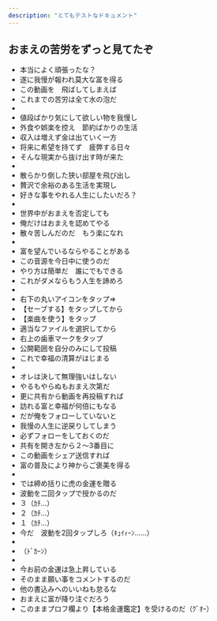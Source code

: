 ```yaml
---
description: "とてもテストなドキュメント"
---
```


## おまえの苦労をずっと見てたぞ
- 本当によく頑張ったな？
- 遂に我慢が報われ莫大な富を得る
- この動画を　飛ばしてしまえば
- これまでの苦労は全て水の泡だ
- 
- 値段ばかり気にして欲しい物を我慢し
- 外食や娯楽を控え　節約ばかりの生活
- 収入は増えず金は出ていく一方
- 将来に希望を持てず　疲弊する日々
- そんな現実から抜け出す時が来た
- 
- 散らかり倒した狭い部屋を飛び出し
- 贅沢で余裕のある生活を実現し
- 好きな事をやれる人生にしたいだろ？
- 
- 世界中がおまえを否定しても
- 俺だけはおまえを認めてやる
- 散々苦しんだのだ　もう楽になれ
- 
- 富を望んでいるならやることがある
- この音源を今日中に使うのだ
- やり方は簡単だ　誰にでもできる
- これがダメならもう人生を諦めろ
- 
- 右下の丸いアイコンをタップ⇒
- 【セーブする】をタップしてから
- 【楽曲を使う】をタップ
- 適当なファイルを選択してから
- 右上の歯車マークをタップ
- 公開範囲を自分のみにして投稿
- これで幸福の清算がはじまる
- 
- オレは決して無理強いはしない
- やるもやらぬもおまえ次第だ
- 更に共有から動画を再投稿すれば
- 訪れる富と幸福が何倍にもなる
- だが俺をフォローしていないと
- 我慢の人生に逆戻りしてしまう
- 必ずフォローをしておくのだ
- 共有を開き左から２～3番目に
- この動画をシェア送信すれば
- 富の普及により神からご褒美を得る
- 
- では締め括りに虎の金運を贈る
- 波動を二回タップで授かるのだ
- ３（ｶﾁ…）
- ２（ｶﾁ…）
- １（ｶﾁ…）
- 今だ　波動を2回タップしろ（ｷｭｲｨｰﾝ……）
- 
- （ﾄﾞｶｰﾝ）
- 
- 今お前の金運は急上昇している
- そのまま願い事をコメントするのだ
- 他の書込みへのいいねも怠るな
- おまえに富が降り注ぐだろう
- このままプロフ欄より【本格金運鑑定】を受けるのだ（ｸﾞｵｰ）